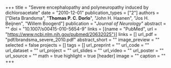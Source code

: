 +++
title = "Severe encephalopathy and polyneuropathy induced by dichloroacetate"
date = "2010-12-01"
publication_types = ["2"]
authors = ["Dieta Brandsma", "**Thomas P. C. Dorlo**", "John H. Haanen", "Jos H. Beijnen", "Willem Boogerd"]
publication = "_Journal of Neurology_"
abstract = ""
doi = "10.1007/s00415-010-5654-9"
links = [{name = "PubMed", url = "https://www.ncbi.nlm.nih.gov/pubmed/20632025"}]
links = []
url_pdf = "pdf/brandsma_severe_2010.pdf"
abstract_short = ""
image_preview = ""
selected = false
projects = []
tags = []
url_preprint = ""
url_code = ""
url_dataset = ""
url_project = ""
url_slides = ""
url_video = ""
url_poster = ""
url_source = ""
math = true
highlight = true
[header]
image = ""
caption = ""
+++
